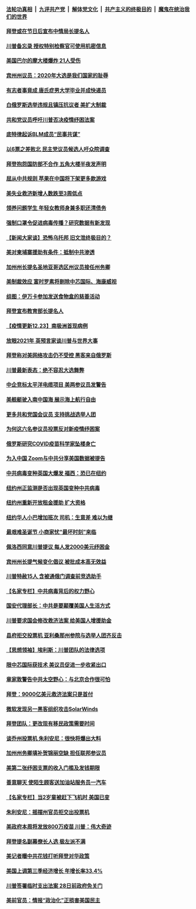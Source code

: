 ####  [法轮功真相](../../../../basic/blob/master/README.md?t=12240602) &nbsp;|&nbsp; [九评共产党](../../../../9ping.md/blob/master/README.md?t=12240602) &nbsp;|&nbsp; [解体党文化](../../../../jtdwh.md/blob/master/README.md?t=12240602)  &nbsp;|&nbsp; [共产主义的终极目的](../../../../gczydzjmd.md/blob/master/README.md?t=12240602) &nbsp;|&nbsp; [魔鬼在统治我们的世界](../../../../mgztzwmdsj.md/blob/master/README.md?t=12240602) 

#### [拜登或在节日后宣布中情局长提名人](../pages/nsc412/n12641134.md?t=12240602) 

#### [川普备忘录 授权特别检察官可使用机密信息](../pages/nsc412/n12641037.md?t=12240602) 

#### [美国巴尔的摩大楼爆炸 21人受伤](../pages/nsc412/n12641001.md?t=12240602) 

#### [宾州州议员：2020年大选是我们国家的耻辱](../pages/nsc412/n12640927.md?t=12240602) 

#### [有志者事竟成 唐氏症男大学毕业并成快递员](../pages/nsc412/n12640444.md?t=12240602) 

#### [白俄罗斯选举违规且镇压抗议者 美扩大制裁](../pages/nsc412/n12640995.md?t=12240602) 

#### [共和党议员呼吁川普否决疫情纾困法案](../pages/nsc412/n12640957.md?t=12240602) 

#### [底特律起诉BLM成员“民事共谋”](../pages/nsc412/n12640831.md?t=12240602) 

#### [以6票之差败北 民主党议员候选人吁众院调查](../pages/nsc412/n12640775.md?t=12240602) 

#### [拜登抱怨国防部不合作 五角大楼半夜发声明](../pages/nsc412/n12640816.md?t=12240602) 

#### [屈从中共规则 苹果在中国将下架更多款游戏](../pages/nsc412/n12640767.md?t=12240602) 

#### [美失业救济新增人数跌至3周低点](../pages/nsc412/n12640617.md?t=12240602) 

#### [领养问题学生 年轻女教师身兼多职还清债务](../pages/nsc412/n12639797.md?t=12240602) 

#### [强制口罩令促进病毒传播？研究数据有新发现](../pages/nsc412/n12640677.md?t=12240602) 

#### [【新闻大家谈】恐怖乌托邦 旧文泄终极目的？](../pages/nsc412/n12640761.md?t=12240602) 

#### [美对柬埔寨援助有条件：抵制中共渗透](../pages/nsc412/n12640721.md?t=12240602) 

#### [加州州长提名圣地亚哥选区州议员接任州务卿](../pages/nsc412/n12639696.md?t=12240602) 

#### [美制裁效应 富时罗素将剔除中芯国际、海康威视](../pages/nsc412/n12640312.md?t=12240602) 

#### [组图：伊万卡参加发送食物盒的慈善活动](../pages/nsc412/n12640005.md?t=12240602) 

#### [拜登宣布教育部长提名人](../pages/nsc412/n12640459.md?t=12240602) 

#### [【疫情更新12.23】南极洲首现病例](../pages/nsc412/n12640367.md?t=12240602) 

#### [放眼2021年 英预言家谈川普与世界大事](../pages/nsc412/n12639978.md?t=12240602) 

#### [拜登称对美网络攻击仍不受控 黑客来自俄罗斯](../pages/nsc412/n12640192.md?t=12240602) 

#### [川普最新表态：绝不容忍大选舞弊](../pages/nsc412/n12640094.md?t=12240602) 

#### [中企竞标太平洋电缆项目 美两参议员发警告](../pages/nsc412/n12639867.md?t=12240602) 

#### [美舰艇驶入南中国海 展示海上航行自由](../pages/nsc412/n12639742.md?t=12240602) 

#### [更多共和党国会议员 支持挑战选举人团](../pages/nsc412/n12639698.md?t=12240602) 

#### [为何这六名参议员投票反对新疫情纾困案](../pages/nsc412/n12639405.md?t=12240602) 

#### [俄罗斯研究COVID疫苗科学家坠楼身亡](../pages/nsc412/n12639371.md?t=12240602) 

#### [为入中国 Zoom与中共分享美国数据被提告](../pages/nsc412/n12639327.md?t=12240602) 

#### [中共病毒变种英国大爆发  福西：恐已在纽约](../pages/nsc412/n12639552.md?t=12240602) 

#### [纽约州正监测是否出现英国变种中共病毒](../pages/nsc412/n12639377.md?t=12240602) 

#### [纽约州重新开放租金援助 扩大资格](../pages/nsc412/n12639471.md?t=12240602) 

#### [纽约华人小巴增加班次  司机：生意差  难以为继](../pages/nsc412/n12639555.md?t=12240602) 

#### [最艰难圣诞节  小商家忧“最坏时刻”来临](../pages/nsc412/n12639354.md?t=12240602) 

#### [佩洛西同意川普提议 每人发2000美元纾困金](../pages/nsc412/n12639428.md?t=12240602) 

#### [宾州州长提气候变化倡议 被批成本高无效益](../pages/nsc412/n12639392.md?t=12240602) 

#### [川普特赦15人 含被通俄门调查前竞选助手](../pages/nsc412/n12639177.md?t=12240602) 

#### [【名家专栏】中共病毒背后的权力野心](../pages/nsc412/n12638246.md?t=12240602) 

#### [国安代理部长：中共是要颠覆美国人生活方式](../pages/nsc412/n12639068.md?t=12240602) 

#### [川普要求国会修改救济法案 给美国人增援助金](../pages/nsc412/n12638917.md?t=12240602) 

#### [县府拒交投票机 亚利桑那州参院与选举人团齐反击](../pages/nsc412/n12639194.md?t=12240602) 

#### [【思想领袖】埃利斯：川普团队的法律选项](../pages/nsc412/n12630871.md?t=12240602) 

#### [限中芯国际获技术 美议员促进一步收紧出口](../pages/nsc412/n12638885.md?t=12240602) 

#### [章家敦警告中共太空野心：与北京合作很可怕](../pages/nsc412/n12638937.md?t=12240602) 

#### [拜登：9000亿美元救济法案只是首付](../pages/nsc412/n12638886.md?t=12240602) 

#### [微软发现另一黑客组织攻击SolarWinds](../pages/nsc412/n12638783.md?t=12240602) 

#### [拜登团队：更改现有移民政策需要时间](../pages/nsc412/n12638785.md?t=12240602) 

#### [谈乔州投票机 朱利安尼：很快将爆出大料](../pages/nsc412/n12638784.md?t=12240602) 

#### [加州州务卿填补贺锦丽空缺 担任联邦参议员](../pages/nsc412/n12638448.md?t=12240602) 

#### [美第二张纾困支票的收入门槛及发钱期限](../pages/nsc412/n12638570.md?t=12240602) 

#### [善意聊天 使陌生顾客送加油站服务员一汽车](../pages/nsc412/n12638130.md?t=12240602) 

#### [【名家专栏】当2岁童被赶下飞机时 美国已变](../pages/nsc412/n12638211.md?t=12240602) 

#### [朱利安尼：摇摆州官员拒交出投票机](../pages/nsc412/n12638613.md?t=12240602) 

#### [美政府本周将发放800万疫苗 川普：伟大奇迹](../pages/nsc412/n12638543.md?t=12240602) 

#### [拜登提名副幕僚长人选 极左派不满](../pages/nsc412/n12638599.md?t=12240602) 

#### [美记者曝中共花钱打听拜登对华政策](../pages/nsc412/n12638584.md?t=12240602) 

#### [美国上调第三季经济增长 年增长率33.4%](../pages/nsc412/n12638424.md?t=12240602) 

#### [川普签署临时支出法案 28日前政府免关门](../pages/nsc412/n12638556.md?t=12240602) 

#### [美前官员：情报“政治化”正损害美国民主](../pages/nsc412/n12638492.md?t=12240602) 

